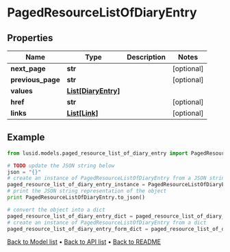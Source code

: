 # PagedResourceListOfDiaryEntry


## Properties
Name | Type | Description | Notes
------------ | ------------- | ------------- | -------------
**next_page** | **str** |  | [optional] 
**previous_page** | **str** |  | [optional] 
**values** | [**List[DiaryEntry]**](DiaryEntry.md) |  | 
**href** | **str** |  | [optional] 
**links** | [**List[Link]**](Link.md) |  | [optional] 

## Example

```python
from lusid.models.paged_resource_list_of_diary_entry import PagedResourceListOfDiaryEntry

# TODO update the JSON string below
json = "{}"
# create an instance of PagedResourceListOfDiaryEntry from a JSON string
paged_resource_list_of_diary_entry_instance = PagedResourceListOfDiaryEntry.from_json(json)
# print the JSON string representation of the object
print PagedResourceListOfDiaryEntry.to_json()

# convert the object into a dict
paged_resource_list_of_diary_entry_dict = paged_resource_list_of_diary_entry_instance.to_dict()
# create an instance of PagedResourceListOfDiaryEntry from a dict
paged_resource_list_of_diary_entry_form_dict = paged_resource_list_of_diary_entry.from_dict(paged_resource_list_of_diary_entry_dict)
```
[Back to Model list](../README.md#documentation-for-models) &#8226; [Back to API list](../README.md#documentation-for-api-endpoints) &#8226; [Back to README](../README.md)



